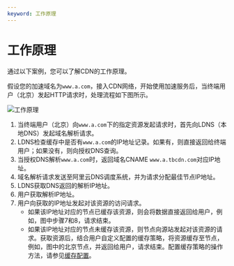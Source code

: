 ```yaml
---
keyword: 工作原理
---
```


# 工作原理

通过以下案例，您可以了解CDN的工作原理。

假设您的加速域名为`www.a.com`，接入CDN网络，开始使用加速服务后，当终端用户（北京）发起HTTP请求时，处理流程如下图所示。

![工作原理](https://static-aliyun-doc.oss-cn-hangzhou.aliyuncs.com/assets/img/zh-CN/2280477951/p4886.png)

1.  当终端用户（北京）向`www.a.com`下的指定资源发起请求时，首先向LDNS（本地DNS）发起域名解析请求。
2.  LDNS检查缓存中是否有`www.a.com`的IP地址记录。如果有，则直接返回给终端用户；如果没有，则向授权DNS查询。
3.  当授权DNS解析`www.a.com`时，返回域名CNAME `www.a.tbcdn.com`对应IP地址。
4.  域名解析请求发送至阿里云DNS调度系统，并为请求分配最佳节点IP地址。
5.  LDNS获取DNS返回的解析IP地址。
6.  用户获取解析IP地址。
7.  用户向获取的IP地址发起对该资源的访问请求。
    -   如果该IP地址对应的节点已缓存该资源，则会将数据直接返回给用户，例如，图中步骤7和8，请求结束。
    -   如果该IP地址对应的节点未缓存该资源，则节点向源站发起对该资源的请求。获取资源后，结合用户自定义配置的缓存策略，将资源缓存至节点，例如，图中的北京节点，并返回给用户，请求结束。配置缓存策略的操作方法，请参见[缓存配置](/cn.zh-CN/域名管理/缓存配置/配置缓存过期时间.md)。

